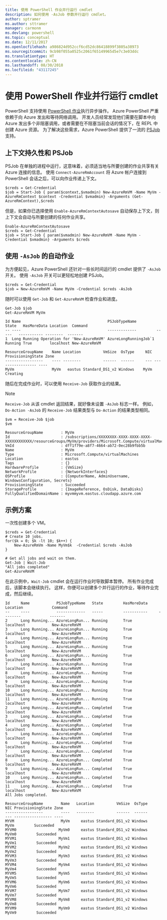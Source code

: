 ```yaml
---
title: 使用 PowerShell 作业并行运行 cmdlet
description: 如何使用 -AsJob 参数并行运行 cmdlet。
author: sptramer
ms.author: sttramer
manager: carmonm
ms.devlang: powershell
ms.topic: conceptual
ms.date: 12/11/2017
ms.openlocfilehash: a986824d952ccf6cd52dc86418899f3805a38973
ms.sourcegitcommit: 9cb98f055a0525c2061f65149965d5e7c3e03ddc
ms.translationtype: HT
ms.contentlocale: zh-CN
ms.lasthandoff: 08/30/2018
ms.locfileid: "43117245"
---
```

# <a name="running-cmdlets-in-parallel-using-powershell-jobs"></a>使用 PowerShell 作业并行运行 cmdlet

PowerShell 支持使用 [PowerShell 作业](/powershell/module/microsoft.powershell.core/about/about_jobs)执行异步操作。
Azure PowerShell 严重依赖于向 Azure 发出和等待网络调用。 开发人员经常发现他们需要在脚本中向 Azure 发出多个非阻塞调用，或者需要在不阻塞当前会话的情况下，在 REPL 中创建 Azure 资源。 为了解决这些需求，Azure PowerShell 提供了一流的 [PSJob](/powershell/module/microsoft.powershell.core/about/about_jobs) 支持。

## <a name="context-persistence-and-psjobs"></a>上下文持久性和 PSJob

PSJob 在单独的进程中运行，这意味着，必须适当地与所要创建的作业共享有关 Azure 连接的信息。 使用 `Connect-AzureRmAccount` 将 Azure 帐户连接到 PowerShell 会话之后，可以向作业传递上下文。

```azurepowershell-interactive
$creds = Get-Credential
$job = Start-Job { param($context,$vmadmin) New-AzureRmVM -Name MyVm -AzureRmContext $context -Credential $vmadmin} -Arguments (Get-AzureRmContext),$creds
```

但是，如果你已选择使用 `Enable-AzureRmContextAutosave` 自动保存上下文，则上下文会自动与所要创建的任何作业共享。

```azurepowershell-interactive
Enable-AzureRmContextAutosave
$creds = Get-Credential
$job = Start-Job { param($vmadmin) New-AzureRmVM -Name MyVm -Credential $vmadmin} -Arguments $creds
```

## <a name="automatic-jobs-with--asjob"></a>使用 `-AsJob` 的自动作业

为方便起见，Azure PowerShell 还针对一些长时间运行的 cmdlet 提供了 `-AsJob` 开关。
使用 `-AsJob` 开关可以更轻松地创建 PSJob。

```azurepowershell-interactive
$creds = Get-Credential
$job = New-AzureRmVM -Name MyVm -Credential $creds -AsJob
```

随时可以使用 `Get-Job` 和 `Get-AzureRmVM` 检查作业和进度。

```azurepowershell-interactive
Get-Job $job
Get-AzureRmVM MyVm
```

```output
Id Name                                       PSJobTypeName         State   HasMoreData Location  Command
-- ----                                       -------------         -----   ----------- --------  -------
1  Long Running Operation for 'New-AzureRmVM' AzureLongRunningJob`1 Running True        localhost New-AzureRmVM

ResourceGroupName    Name Location          VmSize  OsType     NIC ProvisioningState Zone
-----------------    ---- --------          ------  ------     --- ----------------- ----
MyVm                 MyVm   eastus Standard_DS1_v2 Windows    MyVm          Creating
```

随后在完成作业时，可以使用 `Receive-Job` 获取作业的结果。

> [!NOTE]
> `Receive-Job` 从该 cmdlet 返回结果，就好像未设置 `-AsJob` 标志一样。
> 例如，`Do-Action -AsJob` 的 `Receive-Job` 结果类型与 `Do-Action` 的结果类型相同。

```azurepowershell-interactive
$vm = Receive-Job $job
$vm
```

```output
ResourceGroupName        : MyVm
Id                       : /subscriptions/XXXXXXXX-XXXX-XXXX-XXXX-XXXXXXXXXXXX/resourceGroups/MyVm/providers/Microsoft.Compute/virtualMachines/MyVm
VmId                     : dff1f79e-a8f7-4664-ab72-0ec28b9fbb5b
Name                     : MyVm
Type                     : Microsoft.Compute/virtualMachines
Location                 : eastus
Tags                     : {}
HardwareProfile          : {VmSize}
NetworkProfile           : {NetworkInterfaces}
OSProfile                : {ComputerName, AdminUsername, WindowsConfiguration, Secrets}
ProvisioningState        : Succeeded
StorageProfile           : {ImageReference, OsDisk, DataDisks}
FullyQualifiedDomainName : myvmmyvm.eastus.cloudapp.azure.com
```

## <a name="example-scenarios"></a>示例方案

一次性创建多个 VM。

```azurepowershell-interactive
$creds = Get-Credential
# Create 10 jobs.
for($k = 0; $k -lt 10; $k++) {
    New-AzureRmVm -Name MyVm$k  -Credential $creds -AsJob
}

# Get all jobs and wait on them.
Get-Job | Wait-Job
"All jobs completed"
Get-AzureRmVM
```

在此示例中，`Wait-Job` cmdlet 会在运行作业时导致脚本暂停。 所有作业完成后，该脚本会继续执行。 这样，你便可以创建多个并行运行的作业，等待作业完成，然后继续。

```output
Id     Name            PSJobTypeName   State         HasMoreData     Location             Command
--     ----            -------------   -----         -----------     --------             -------
2      Long Running... AzureLongRun... Running       True            localhost            New-AzureRmVM
3      Long Running... AzureLongRun... Running       True            localhost            New-AzureRmVM
4      Long Running... AzureLongRun... Running       True            localhost            New-AzureRmVM
5      Long Running... AzureLongRun... Running       True            localhost            New-AzureRmVM
6      Long Running... AzureLongRun... Running       True            localhost            New-AzureRmVM
7      Long Running... AzureLongRun... Running       True            localhost            New-AzureRmVM
8      Long Running... AzureLongRun... Running       True            localhost            New-AzureRmVM
9      Long Running... AzureLongRun... Running       True            localhost            New-AzureRmVM
10     Long Running... AzureLongRun... Running       True            localhost            New-AzureRmVM
11     Long Running... AzureLongRun... Running       True            localhost            New-AzureRmVM
2      Long Running... AzureLongRun... Completed     True            localhost            New-AzureRmVM
3      Long Running... AzureLongRun... Completed     True            localhost            New-AzureRmVM
4      Long Running... AzureLongRun... Completed     True            localhost            New-AzureRmVM
5      Long Running... AzureLongRun... Completed     True            localhost            New-AzureRmVM
6      Long Running... AzureLongRun... Completed     True            localhost            New-AzureRmVM
7      Long Running... AzureLongRun... Completed     True            localhost            New-AzureRmVM
8      Long Running... AzureLongRun... Completed     True            localhost            New-AzureRmVM
9      Long Running... AzureLongRun... Completed     True            localhost            New-AzureRmVM
10     Long Running... AzureLongRun... Completed     True            localhost            New-AzureRmVM
11     Long Running... AzureLongRun... Completed     True            localhost            New-AzureRmVM
All Jobs completed.

ResourceGroupName        Name   Location          VmSize  OsType           NIC ProvisioningState Zone
-----------------        ----   --------          ------  ------           --- ----------------- ----
MYVM                     MyVm     eastus Standard_DS1_v2 Windows          MyVm         Succeeded
MYVM0                   MyVm0     eastus Standard_DS1_v2 Windows         MyVm0         Succeeded
MYVM1                   MyVm1     eastus Standard_DS1_v2 Windows         MyVm1         Succeeded
MYVM2                   MyVm2     eastus Standard_DS1_v2 Windows         MyVm2         Succeeded
MYVM3                   MyVm3     eastus Standard_DS1_v2 Windows         MyVm3         Succeeded
MYVM4                   MyVm4     eastus Standard_DS1_v2 Windows         MyVm4         Succeeded
MYVM5                   MyVm5     eastus Standard_DS1_v2 Windows         MyVm5         Succeeded
MYVM6                   MyVm6     eastus Standard_DS1_v2 Windows         MyVm6         Succeeded
MYVM7                   MyVm7     eastus Standard_DS1_v2 Windows         MyVm7         Succeeded
MYVM8                   MyVm8     eastus Standard_DS1_v2 Windows         MyVm8         Succeeded
MYVM9                   MyVm9     eastus Standard_DS1_v2 Windows         MyVm9         Succeeded
```
